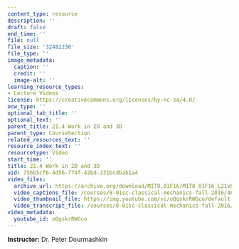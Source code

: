 ```yaml
---
content_type: resource
description: ''
draft: false
end_time: ''
file: null
file_size: '32482230'
file_type: ''
image_metadata:
  caption: ''
  credit: ''
  image-alt: ''
learning_resource_types:
- Lecture Videos
license: https://creativecommons.org/licenses/by-nc-sa/4.0/
ocw_type: ''
optional_tab_title: ''
optional_text: ''
parent_title: 21.4 Work in 2D and 3D
parent_type: CourseSection
related_resources_text: ''
resource_index_text: ''
resourcetype: Video
start_time: ''
title: 21.4 Work in 2D and 3D
uid: 756b5cf6-4d56-774f-42bd-231bcdbab1a4
video_files:
  archive_url: https://archive.org/download/MIT8.01F16/MIT8_01F16_L21v04_360p.mp4
  video_captions_file: /courses/8-01sc-classical-mechanics-fall-2016/469ce8aa306053b5a3c1cbe5a228f79a_oQqskrRWGco.vtt
  video_thumbnail_file: https://img.youtube.com/vi/oQqskrRWGco/default.jpg
  video_transcript_file: /courses/8-01sc-classical-mechanics-fall-2016/5b46e4c4c3e8330b6a63c651276c9eb8_oQqskrRWGco.pdf
video_metadata:
  youtube_id: oQqskrRWGco
---
```

**Instructor:** Dr. Peter Dourmashkin